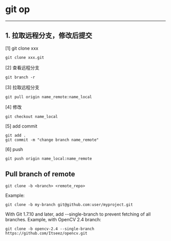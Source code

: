 # git op
---
## 1. 拉取远程分支，修改后提交
[1] git clone xxx
```git
git clone xxx.git
```
[2] 查看远程分支
```git
git branch -r 
```
[3] 拉取远程分支
```git
git pull origin name_remote:name_local
```
[4] 修改
```git
git checkout name_local
```
[5] add commit
```git
git add .
git commit -m "change branch name_remote"
```
[6] push
```git
git push origin name_local:name_remote
```

## Pull branch of remote
```git
git clone -b <branch> <remote_repo>
```

Example:
```git
git clone -b my-branch git@github.com:user/myproject.git
```
With Git 1.7.10 and later, add --single-branch to prevent fetching of all branches. Example, with OpenCV 2.4 branch:
```git
git clone -b opencv-2.4 --single-branch https://github.com/Itseez/opencv.git
```